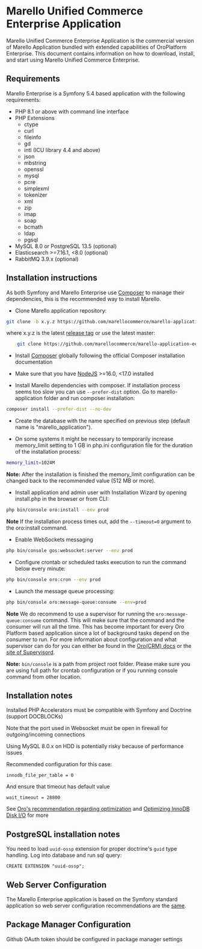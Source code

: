 Marello Unified Commerce Enterprise Application
==============================

Marello Unified Commerce Enterprise Application is the commercial version of Marello Application bundled with extended capabilities of OroPlatform Enterprise.
This document contains information on how to download, install, and start using Marello Unified Commerce Enterprise.

## Requirements

Marello Enterprise is a Symfony 5.4 based application with the following requirements:

* PHP 8.1 or above with command line interface
* PHP Extensions
    * ctype
    * curl
    * fileinfo
    * gd
    * intl (ICU library 4.4 and above)
    * json
    * mbstring
    * openssl
    * mysql
    * pcre
    * simplexml
    * tokenizer
    * xml
    * zip
    * imap
    * soap
    * bcmath
    * ldap  
    * pgsql
* MySQL 8.0 or PostgreSQL 13.5 (optional)
* Elasticsearch >=7.16.1, <8.0 (optional)
* RabbitMQ 3.9.x (optional)

## Installation instructions

As both Symfony and Marello Enterprise use [Composer][1] to manage their dependencies, this is the recommended way to install Marello.

- Clone Marello application repository:

```bash
git clone -b x.y.z https://github.com/marellocommerce/marello-application-ee.git
```

where x.y.z is the latest [release tag](https://github.com/marellocommerce/marello-application-ee/releases) or use the latest master:

```bash
    git clone https://github.com/marellocommerce/marello-application-ee.git
```

- Install [Composer][1] globally following the official Composer installation documentation

- Make sure that you have [NodeJS][4] >=16.0, <17.0 installed

- Install Marello dependencies with composer. If installation process seems too slow you can use `--prefer-dist` option. Go to marello-application folder and run composer installation:

```bash
composer install --prefer-dist --no-dev
```

- Create the database with the name specified on previous step (default name is "marello_application").

- On some systems it might be necessary to temporarily increase memory_limit setting to 1 GB in php.ini configuration file for the duration of the installation process:
```bash
memory_limit=1024M
```

**Note:** After the installation is finished the memory_limit configuration can be changed back to the recommended value (512 MB or more).

- Install application and admin user with Installation Wizard by opening install.php in the browser or from CLI:

```bash  
php bin/console oro:install --env prod
```

**Note** If the installation process times out, add the `--timeout=0` argument to the oro:install command.

- Enable WebSockets messaging

```bash
php bin/console gos:websocket:server --env prod
```

- Configure crontab or scheduled tasks execution to run the command below every minute:

```bash
php bin/console oro:cron --env prod

```
- Launch the message queue processing:
```bash
php bin/console oro:message-queue:consume --env=prod
```
**Note** We do recommend to use a supervisor for running the ``oro:message-queue:consume`` command. This will make sure that the command and
the consumer will run all the time. This has become important for every Oro Platform based application since a lot of background tasks depend
 on the consumer to run. For more information about configuration and what supervisor can do for you can either be found in the [Oro(CRM) docs][6] or the
 [site of Supervisord][7].
 
**Note:** ``bin/console`` is a path from project root folder. Please make sure you are using full path for crontab configuration or if you running console command from other location.

## Installation notes

Installed PHP Accelerators must be compatible with Symfony and Doctrine (support DOCBLOCKs)

Note that the port used in Websocket must be open in firewall for outgoing/incoming connections

Using MySQL 8.0.x on HDD is potentially risky because of performance issues

Recommended configuration for this case:

    innodb_file_per_table = 0

And ensure that timeout has default value

    wait_timeout = 28800

See [Oro's recommendation regarding optimization][2] and [Optimizing InnoDB Disk I/O][3] for more

## PostgreSQL installation notes

You need to load `uuid-ossp` extension for proper doctrine's `guid` type handling.
Log into database and run sql query:

```
CREATE EXTENSION "uuid-ossp";
```

## Web Server Configuration

The Marello Enterprise application is based on the Symfony standard application so web server configuration recommendations are the [same][5].

## Package Manager Configuration

Github OAuth token should be configured in package manager settings

[1]:  https://getcomposer.org/
[2]:  https://doc.oroinc.com/backend/setup/system-requirements/database-optimization/
[3]:  https://dev.mysql.com/doc/refman/8.0/en/optimizing-innodb-diskio.html
[4]:  https://github.com/joyent/node/wiki/Installing-Node.js-via-package-manager
[5]:  https://symfony.com/doc/5.4/setup/web_server_configuration.html
[6]:  https://oroinc.com/orocrm/doc/current/install-upgrade/installation-quick-start-dev/crm#step-4-post-installation-environment-configuration
[7]:  https://supervisord.org/
